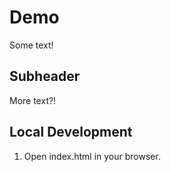 # Demo

Some text!

## Subheader

More text?!

## Local Development

1. Open index.html in your browser.
